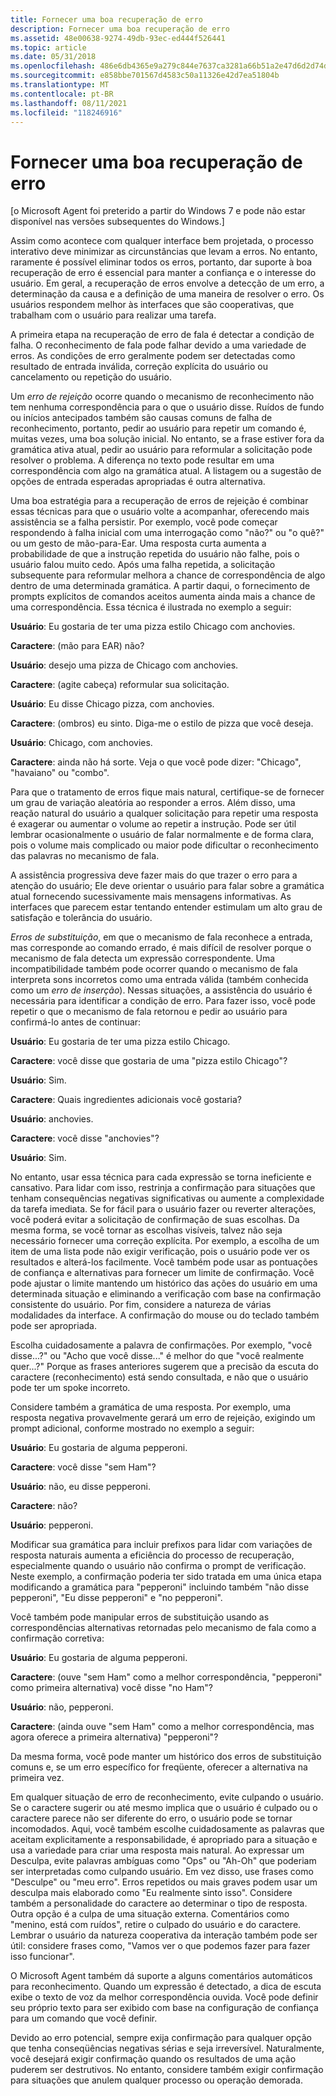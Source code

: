 ```yaml
---
title: Fornecer uma boa recuperação de erro
description: Fornecer uma boa recuperação de erro
ms.assetid: 48e00638-9274-49db-93ec-ed444f526441
ms.topic: article
ms.date: 05/31/2018
ms.openlocfilehash: 486e6db4365e9a279c844e7637ca3281a66b51a2e47d6d2d74d374ab4c55f146
ms.sourcegitcommit: e858bbe701567d4583c50a11326e42d7ea51804b
ms.translationtype: MT
ms.contentlocale: pt-BR
ms.lasthandoff: 08/11/2021
ms.locfileid: "118246916"
---
```

# <a name="provide-good-error-recovery"></a>Fornecer uma boa recuperação de erro

\[o Microsoft Agent foi preterido a partir do Windows 7 e pode não estar disponível nas versões subsequentes do Windows.\]

Assim como acontece com qualquer interface bem projetada, o processo interativo deve minimizar as circunstâncias que levam a erros. No entanto, raramente é possível eliminar todos os erros, portanto, dar suporte à boa recuperação de erro é essencial para manter a confiança e o interesse do usuário. Em geral, a recuperação de erros envolve a detecção de um erro, a determinação da causa e a definição de uma maneira de resolver o erro. Os usuários respondem melhor às interfaces que são cooperativas, que trabalham com o usuário para realizar uma tarefa.

A primeira etapa na recuperação de erro de fala é detectar a condição de falha. O reconhecimento de fala pode falhar devido a uma variedade de erros. As condições de erro geralmente podem ser detectadas como resultado de entrada inválida, correção explícita do usuário ou cancelamento ou repetição do usuário.

Um *erro de rejeição* ocorre quando o mecanismo de reconhecimento não tem nenhuma correspondência para o que o usuário disse. Ruídos de fundo ou inícios antecipados também são causas comuns de falha de reconhecimento, portanto, pedir ao usuário para repetir um comando é, muitas vezes, uma boa solução inicial. No entanto, se a frase estiver fora da gramática ativa atual, pedir ao usuário para reformular a solicitação pode resolver o problema. A diferença no texto pode resultar em uma correspondência com algo na gramática atual. A listagem ou a sugestão de opções de entrada esperadas apropriadas é outra alternativa.

Uma boa estratégia para a recuperação de erros de rejeição é combinar essas técnicas para que o usuário volte a acompanhar, oferecendo mais assistência se a falha persistir. Por exemplo, você pode começar respondendo à falha inicial com uma interrogação como "não?" ou "o quê?" ou um gesto de mão-para-Ear. Uma resposta curta aumenta a probabilidade de que a instrução repetida do usuário não falhe, pois o usuário falou muito cedo. Após uma falha repetida, a solicitação subsequente para reformular melhora a chance de correspondência de algo dentro de uma determinada gramática. A partir daqui, o fornecimento de prompts explícitos de comandos aceitos aumenta ainda mais a chance de uma correspondência. Essa técnica é ilustrada no exemplo a seguir:

**Usuário**: Eu gostaria de ter uma pizza estilo Chicago com anchovies.

**Caractere**: (mão para EAR) não?

**Usuário**: desejo uma pizza de Chicago com anchovies.

**Caractere**: (agite cabeça) reformular sua solicitação.

**Usuário**: Eu disse Chicago pizza, com anchovies.

**Caractere**: (ombros) eu sinto. Diga-me o estilo de pizza que você deseja.

**Usuário**: Chicago, com anchovies.

**Caractere**: ainda não há sorte. Veja o que você pode dizer: "Chicago", "havaiano" ou "combo".

Para que o tratamento de erros fique mais natural, certifique-se de fornecer um grau de variação aleatória ao responder a erros. Além disso, uma reação natural do usuário a qualquer solicitação para repetir uma resposta é exagerar ou aumentar o volume ao repetir a instrução. Pode ser útil lembrar ocasionalmente o usuário de falar normalmente e de forma clara, pois o volume mais complicado ou maior pode dificultar o reconhecimento das palavras no mecanismo de fala.

A assistência progressiva deve fazer mais do que trazer o erro para a atenção do usuário; Ele deve orientar o usuário para falar sobre a gramática atual fornecendo sucessivamente mais mensagens informativas. As interfaces que parecem estar tentando entender estimulam um alto grau de satisfação e tolerância do usuário.

*Erros de substituição*, em que o mecanismo de fala reconhece a entrada, mas corresponde ao comando errado, é mais difícil de resolver porque o mecanismo de fala detecta um expressão correspondente. Uma incompatibilidade também pode ocorrer quando o mecanismo de fala interpreta sons incorretos como uma entrada válida (também conhecida como um *erro de inserção*). Nessas situações, a assistência do usuário é necessária para identificar a condição de erro. Para fazer isso, você pode repetir o que o mecanismo de fala retornou e pedir ao usuário para confirmá-lo antes de continuar:

**Usuário**: Eu gostaria de ter uma pizza estilo Chicago.

**Caractere**: você disse que gostaria de uma "pizza estilo Chicago"?

**Usuário**: Sim.

**Caractere**: Quais ingredientes adicionais você gostaria?

**Usuário**: anchovies.

**Caractere**: você disse "anchovies"?

**Usuário**: Sim.

No entanto, usar essa técnica para cada expressão se torna ineficiente e cansativo. Para lidar com isso, restrinja a confirmação para situações que tenham consequências negativas significativas ou aumente a complexidade da tarefa imediata. Se for fácil para o usuário fazer ou reverter alterações, você poderá evitar a solicitação de confirmação de suas escolhas. Da mesma forma, se você tornar as escolhas visíveis, talvez não seja necessário fornecer uma correção explícita. Por exemplo, a escolha de um item de uma lista pode não exigir verificação, pois o usuário pode ver os resultados e alterá-los facilmente. Você também pode usar as pontuações de confiança e alternativas para fornecer um limite de confirmação. Você pode ajustar o limite mantendo um histórico das ações do usuário em uma determinada situação e eliminando a verificação com base na confirmação consistente do usuário. Por fim, considere a natureza de várias modalidades da interface. A confirmação do mouse ou do teclado também pode ser apropriada.

Escolha cuidadosamente a palavra de confirmações. Por exemplo, "você disse...?" ou "Acho que você disse..." é melhor do que "você realmente quer...?" Porque as frases anteriores sugerem que a precisão da escuta do caractere (reconhecimento) está sendo consultada, e não que o usuário pode ter um spoke incorreto.

Considere também a gramática de uma resposta. Por exemplo, uma resposta negativa provavelmente gerará um erro de rejeição, exigindo um prompt adicional, conforme mostrado no exemplo a seguir:

**Usuário**: Eu gostaria de alguma pepperoni.

**Caractere**: você disse "sem Ham"?

**Usuário**: não, eu disse pepperoni.

**Caractere**: não?

**Usuário**: pepperoni.

Modificar sua gramática para incluir prefixos para lidar com variações de resposta naturais aumenta a eficiência do processo de recuperação, especialmente quando o usuário não confirma o prompt de verificação. Neste exemplo, a confirmação poderia ter sido tratada em uma única etapa modificando a gramática para "pepperoni" incluindo também "não disse pepperoni", "Eu disse pepperoni" e "no pepperoni".

Você também pode manipular erros de substituição usando as correspondências alternativas retornadas pelo mecanismo de fala como a confirmação corretiva:

**Usuário**: Eu gostaria de alguma pepperoni.

**Caractere**: (ouve "sem Ham" como a melhor correspondência, "pepperoni" como primeira alternativa) você disse "no Ham"?

**Usuário**: não, pepperoni.

**Caractere**: (ainda ouve "sem Ham" como a melhor correspondência, mas agora oferece a primeira alternativa) "pepperoni"?

Da mesma forma, você pode manter um histórico dos erros de substituição comuns e, se um erro específico for freqüente, oferecer a alternativa na primeira vez.

Em qualquer situação de erro de reconhecimento, evite culpando o usuário. Se o caractere sugerir ou até mesmo implica que o usuário é culpado ou o caractere parece não ser diferente do erro, o usuário pode se tornar incomodados. Aqui, você também escolhe cuidadosamente as palavras que aceitam explicitamente a responsabilidade, é apropriado para a situação e usa a variedade para criar uma resposta mais natural. Ao expressar um Desculpa, evite palavras ambíguas como "Ops" ou "Ah-Oh" que poderiam ser interpretadas como culpando usuário. Em vez disso, use frases como "Desculpe" ou "meu erro". Erros repetidos ou mais graves podem usar um desculpa mais elaborado como "Eu realmente sinto isso". Considere também a personalidade do caractere ao determinar o tipo de resposta. Outra opção é a culpa de uma situação externa. Comentários como "menino, está com ruídos", retire o culpado do usuário e do caractere. Lembrar o usuário da natureza cooperativa da interação também pode ser útil: considere frases como, "Vamos ver o que podemos fazer para fazer isso funcionar".

O Microsoft Agent também dá suporte a alguns comentários automáticos para reconhecimento. Quando um expressão é detectado, a dica de escuta exibe o texto de voz da melhor correspondência ouvida. Você pode definir seu próprio texto para ser exibido com base na configuração de confiança para um comando que você definir.

Devido ao erro potencial, sempre exija confirmação para qualquer opção que tenha conseqüências negativas sérias e seja irreversível. Naturalmente, você desejará exigir confirmação quando os resultados de uma ação puderem ser destrutivos. No entanto, considere também exigir confirmação para situações que anulem qualquer processo ou operação demorada.

 

 




